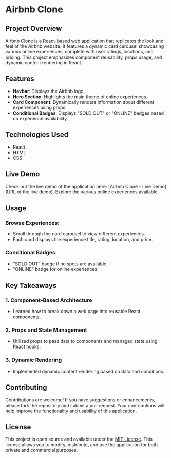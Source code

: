 # Airbnb Clone

## Project Overview

Airbnb Clone is a React-based web application that replicates the look and feel of the Airbnb website. It features a dynamic card carousel showcasing various online experiences, complete with user ratings, locations, and pricing. This project emphasizes component reusability, props usage, and dynamic content rendering in React.

## Features

- **Navbar**: Displays the Airbnb logo.
- **Hero Section**: Highlights the main theme of online experiences.
- **Card Component**: Dynamically renders information about different experiences using props.
- **Conditional Badges**: Displays "SOLD OUT" or "ONLINE" badges based on experience availability.

## Technologies Used

- React
- HTML
- CSS

## Live Demo

Check out the live demo of the application here: [Airbnb Clone - Live Demo](URL of the live demo). Explore the various online experiences available.

## Usage

### Browse Experiences:
- Scroll through the card carousel to view different experiences.
- Each card displays the experience title, rating, location, and price.

### Conditional Badges:
- "SOLD OUT" badge if no spots are available.
- "ONLINE" badge for online experiences.

## Key Takeaways

### 1. Component-Based Architecture
- Learned how to break down a web page into reusable React components.

### 2. Props and State Management
- Utilized props to pass data to components and managed state using React hooks.

### 3. Dynamic Rendering
- Implemented dynamic content rendering based on data and conditions.

## Contributing

Contributions are welcome! If you have suggestions or enhancements, please fork the repository and submit a pull request. Your contributions will help improve the functionality and usability of this application.

## License

This project is open source and available under the [MIT License](LICENSE). This license allows you to modify, distribute, and use the application for both private and commercial purposes.


